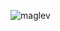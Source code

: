 ![maglev](https://github.com/cameron647/Electromagnetic-levitation/assets/140853948/fb67946e-736e-4035-a526-f39942fc4702)
